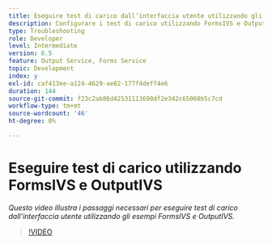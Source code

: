```yaml
---
title: Eseguire test di carico dall’interfaccia utente utilizzando gli esempi OOTB FormsIVS e OutputIVS
description: Configurare i test di carico utilizzando FormsIVS e OutputIVS
type: Troubleshooting
role: Developer
level: Intermediate
version: 6.5
feature: Output Service, Forms Service
topic: Development
index: y
exl-id: caf413ee-a124-4629-ae02-177f4deff4e6
duration: 144
source-git-commit: f23c2ab86d42531113690df2e342c65060b5c7cd
workflow-type: tm+mt
source-wordcount: '46'
ht-degree: 0%

---
```


# Eseguire test di carico utilizzando FormsIVS e OutputIVS

*Questo video illustra i passaggi necessari per eseguire test di carico dall’interfaccia utente utilizzando gli esempi FormsIVS e OutputIVS.*

>[!VIDEO](https://video.tv.adobe.com/v/335507?quality=12&learn=on)
